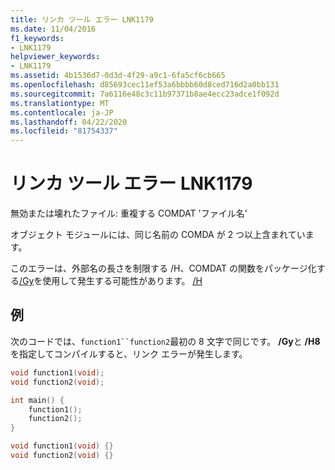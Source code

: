 ```yaml
---
title: リンカ ツール エラー LNK1179
ms.date: 11/04/2016
f1_keywords:
- LNK1179
helpviewer_keywords:
- LNK1179
ms.assetid: 4b1536d7-0d3d-4f29-a9c1-6fa5cf6cb665
ms.openlocfilehash: d85693cec11ef53a6bbbb60d8ced716d2a0bb131
ms.sourcegitcommit: 7a6116e48c3c11b97371b8ae4ecc23adce1f092d
ms.translationtype: MT
ms.contentlocale: ja-JP
ms.lasthandoff: 04/22/2020
ms.locfileid: "81754337"
---
```

# <a name="linker-tools-error-lnk1179"></a>リンカ ツール エラー LNK1179

無効または壊れたファイル: 重複する COMDAT 'ファイル名'

オブジェクト モジュールには、同じ名前の COMDA が 2 つ以上含まれています。

このエラーは、外部名の長さを制限する /H、COMDAT の関数をパッケージ化する[/Gy](../../build/reference/gy-enable-function-level-linking.md)を使用して発生する可能性があります。 [/H](../../build/reference/h-restrict-length-of-external-names.md)

## <a name="example"></a>例

次のコードでは、`function1``function2`最初の 8 文字で同じです。 **/Gy**と **/H8**を指定してコンパイルすると、リンク エラーが発生します。

```cpp
void function1(void);
void function2(void);

int main() {
    function1();
    function2();
}

void function1(void) {}
void function2(void) {}
```
